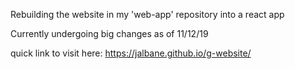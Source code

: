 Rebuilding the website in my 'web-app' repository into a react app

Currently undergoing big changes as of 11/12/19

quick link to visit here: https://jalbane.github.io/g-website/

